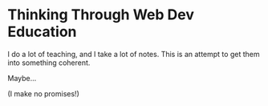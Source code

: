 # Thinking Through Web Dev Education

I do a lot of teaching, and I take a lot of notes. This is an attempt to get them into something coherent.

Maybe...

(I make no promises!)
